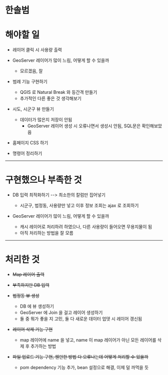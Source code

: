 # 한솔범

# 해야할 일

- 레이어 클릭 시 사용량 출력

- GeoServer 레이어가 많이 느림, 어떻게 할 수 있을까

  - 모르겠음, 잘

- 범례 기능 구현하기

  - QGIS 로 Natural Break 와 등간격 만들기
  - 추가적인 다른 좋은 것 생각해보기

- 시도, 시군구 뷰 만들기

  - 데이터가 많은지 저장이 안됨
    - GeoServer 레이어 생성 시 오류나면서 생성시 안됨, SQL문은 확인해보았음

- 홈페이지 CSS 하기

- 명령어 정리하기

---

# 구현했으나 부족한 것

- DB 입력 최적화하기 --> 최소한의 칼럼만 집어넣기

  - 시군구, 법정동, 사용량만 넣고 이후 정보 조회는 ajax 로 조회하기

- GeoServer 레이어가 많이 느림, 어떻게 할 수 있을까
  - 캐시 레이어로 처리하려 하였으나, 다른 사용량이 들어오면 무용지물이 됨
  - 아직 처리하는 방법을 잘 모름

---

# 처리한 것

- ~~Map 레이어 출력~~

- ~~부족하지만 DB 입력~~

- ~~법정동 뷰 생성~~

  - DB 에 뷰 생성하기
  - GeoServer 에 Join 을 걸고 레이어 생성하기
  - 둘 중 뭐가 좋을 지 고민, 둘 다 새로운 데이터 업뎃 시 레이어 갱신됨

- ~~레이어 삭제 기능 구현~~

  - map 레이어에 name 을 넣고, name 이 map 레이어가 아닌 모든 레이어를 삭제 후 추가하는 방법

- ~~파일 업로드 기능 구현, 웬만한 방법 다 오류나는데 어떻게 처리할 수 있을까~~
  - pom dependency 기능 추가, bean 설정으로 해결, 이제 덜 까먹을 듯
